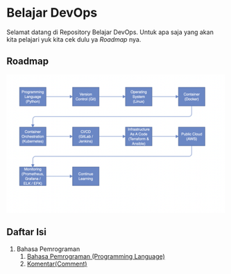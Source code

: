 # Belajar DevOps
Selamat datang di Repository Belajar DevOps. Untuk apa saja yang akan kita pelajari yuk kita cek dulu ya *Roadmap* nya.
## **Roadmap**
![Roadmap](./Roadmap.png)
## **Daftar Isi**
1. Bahasa Pemrograman
    1. [Bahasa Pemrograman (Programming Language)](https://github.com/ludesdeveloper/Belajar-DevOps/tree/master/1-Programming-Language/1-Programming-Language)
    2. [Komentar(Comment)](https://github.com/ludesdeveloper/Belajar-DevOps/tree/master/1-Programming-Language/2-Comment)

